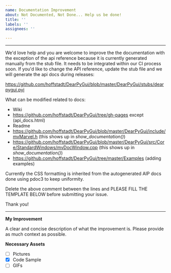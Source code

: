 ```yaml
---
name: Documentation Improvement
about: Not Documented, Not Done... Help us be done!
title: ''
labels: ''
assignees: ''

---
```


---
We'd love help and you are welcome to improve the the documentation with the exception of the api reference because 
it is currently generated manually from the stub file. It needs to be integrated within our CI process soon. 
If you'd like to change the API reference, update the stub file and we will generate the api docs during releases:

https://github.com/hoffstadt/DearPyGui/blob/master/DearPyGui/stubs/dearpygui.pyi


What can be modified related to docs:
* Wiki
* https://github.com/hoffstadt/DearPyGui/tree/gh-pages except (api_docs.html)
* Readme
* https://github.com/hoffstadt/DearPyGui/blob/master/DearPyGui/include/mvMarvel.h (this shows up in _show_documentation()_)
* https://github.com/hoffstadt/DearPyGui/blob/master/DearPyGui/src/Core/StandardWindows/mvDocWindow.cpp (this shows up in _show_documentation()_)
* https://github.com/hoffstadt/DearPyGui/tree/master/Examples (adding examples)

Currently the CSS formatting is inherited from the autogenerated AIP docs done using pdoc3 to keep uniformity.

Delete the above comment between the lines and PLEASE FILL THE TEMPLATE BELOW before submitting your issue.

Thank you!

----

**My Improvement**

A clear and concise description of what the improvement is. Please provide as much context as possible.

**Necessary Assets**

- [ ] Pictures
- [x] Code Sample
- [ ] GIFs
